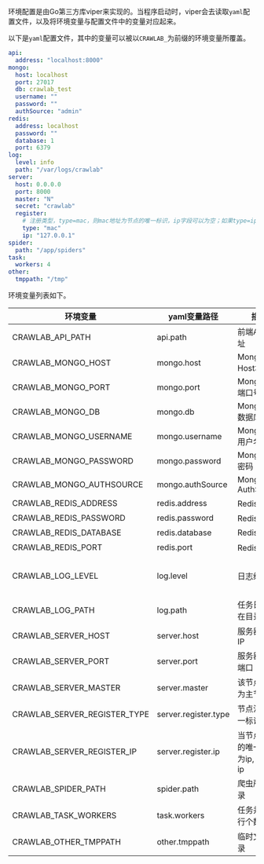 环境配置是由Go第三方库viper来实现的。当程序启动时，viper会去读取`yaml`配置文件，以及将环境变量与配置文件中的变量对应起来。

以下是`yaml`配置文件，其中的变量可以被以`CRAWLAB_`为前缀的环境变量所覆盖。

```yaml
api:
  address: "localhost:8000"
mongo:
  host: localhost
  port: 27017
  db: crawlab_test
  username: ""
  password: ""
  authSource: "admin"
redis:
  address: localhost
  password: ""
  database: 1
  port: 6379
log:
  level: info
  path: "/var/logs/crawlab"
server:
  host: 0.0.0.0
  port: 8000
  master: "N"
  secret: "crawlab"
  register:
    # 注册类型，type=mac，则mac地址为节点的唯一标识，ip字段可以为空；如果type=ip，则ip地址为节点的唯一标识，ip字段不能为空
    type: "mac"
    ip: "127.0.0.1"
spider:
  path: "/app/spiders"
task:
  workers: 4
other:
  tmppath: "/tmp"
```

环境变量列表如下。

环境变量 | yaml变量路径 | 描述 | 默认 | 可能值
--- | --- | --- | --- | ---
CRAWLAB_API_PATH | api.path | 前端API地址 | localhost:8000 | 任意
CRAWLAB_MONGO_HOST | mongo.host | MongoDB Host地址 | localhost | 任意
CRAWLAB_MONGO_PORT | mongo.port | MongoDB端口号 | 27017 | 任意
CRAWLAB_MONGO_DB | mongo.db | MongoDB数据库名 | crawlab_test | 任意
CRAWLAB_MONGO_USERNAME | mongo.username | MongoDB用户名 | 空 | 任意
CRAWLAB_MONGO_PASSWORD | mongo.password | MongoDB密码 | 空 | 任意
CRAWLAB_MONGO_AUTHSOURCE | mongo.authSource | MongoDB AuthSource | 空 | 任意
CRAWLAB_REDIS_ADDRESS  | redis.address  | Redis地址 | localhost | 任意
CRAWLAB_REDIS_PASSWORD | redis.password | Redis密码 | 空 | 任意
CRAWLAB_REDIS_DATABASE | redis.database | Redis db | 1 | 数值
CRAWLAB_REDIS_PORT | redis.port | Redis 端口 | 空 | 数值
CRAWLAB_LOG_LEVEL | log.level | 日志级别 | info | debug, info, warn, error
CRAWLAB_LOG_PATH | log.path | 任务日志所在目录 | `/var/logs/crawlab` | 任意
CRAWLAB_SERVER_HOST | server.host | 服务器绑定IP | 0.0.0.0 | 任意
CRAWLAB_SERVER_PORT | server.port | 服务器绑定端口 | 8000 | 任意
CRAWLAB_SERVER_MASTER | server.master | 该节点是否为主节点 | N | Y, N
CRAWLAB_SERVER_REGISTER_TYPE | server.register.type | 节点注册唯一标识类型 | mac | mac, ip
CRAWLAB_SERVER_REGISTER_IP | server.register.ip | 当节点注册的唯一标识为ip, 需指定ip | 127.0.0.1 | 任意IP地址
CRAWLAB_SPIDER_PATH | spider.path | 爬虫所在目录 | /app/spiders | 任意
CRAWLAB_TASK_WORKERS | task.workers | 任务并行执行个数 | 4 | 任意数字
CRAWLAB_OTHER_TMPPATH | other.tmppath | 临时文件目录 | /tmp | 任意
